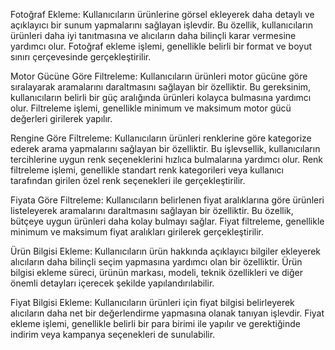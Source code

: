 Fotoğraf Ekleme: Kullanıcıların ürünlerine görsel ekleyerek daha detaylı ve açıklayıcı bir sunum yapmalarını sağlayan işlevdir. Bu özellik, kullanıcıların ürünleri daha iyi tanıtmasına ve alıcıların daha bilinçli karar vermesine yardımcı olur. Fotoğraf ekleme işlemi, genellikle belirli bir format ve boyut sınırı çerçevesinde gerçekleştirilir.

Motor Gücüne Göre Filtreleme: Kullanıcıların ürünleri motor gücüne göre sıralayarak aramalarını daraltmasını sağlayan bir özelliktir. Bu gereksinim, kullanıcıların belirli bir güç aralığında ürünleri kolayca bulmasına yardımcı olur. Filtreleme işlemi, genellikle minimum ve maksimum motor gücü değerleri girilerek yapılır.

Rengine Göre Filtreleme: Kullanıcıların ürünleri renklerine göre kategorize ederek arama yapmalarını sağlayan bir özelliktir. Bu işlevsellik, kullanıcıların tercihlerine uygun renk seçeneklerini hızlıca bulmalarına yardımcı olur. Renk filtreleme işlemi, genellikle standart renk kategorileri veya kullanıcı tarafından girilen özel renk seçenekleri ile gerçekleştirilir.

Fiyata Göre Filtreleme: Kullanıcıların belirlenen fiyat aralıklarına göre ürünleri listeleyerek aramalarını daraltmasını sağlayan bir özelliktir. Bu özellik, bütçeye uygun ürünleri daha kolay bulmayı sağlar. Fiyat filtreleme, genellikle minimum ve maksimum fiyat aralıkları girilerek gerçekleştirilir.

Ürün Bilgisi Ekleme: Kullanıcıların ürün hakkında açıklayıcı bilgiler ekleyerek alıcıların daha bilinçli seçim yapmasına yardımcı olan bir özelliktir. Ürün bilgisi ekleme süreci, ürünün markası, modeli, teknik özellikleri ve diğer önemli detayları içerecek şekilde yapılandırılabilir.

Fiyat Bilgisi Ekleme: Kullanıcıların ürünleri için fiyat bilgisi belirleyerek alıcıların daha net bir değerlendirme yapmasına olanak tanıyan işlevdir. Fiyat ekleme işlemi, genellikle belirli bir para birimi ile yapılır ve gerektiğinde indirim veya kampanya seçenekleri de sunulabilir.
